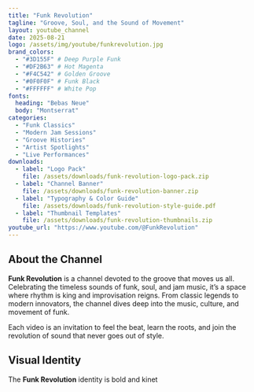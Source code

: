 ```yaml
---
title: "Funk Revolution"
tagline: "Groove, Soul, and the Sound of Movement"
layout: youtube_channel
date: 2025-08-21
logo: /assets/img/youtube/funkrevolution.jpg
brand_colors:
  - "#3D155F" # Deep Purple Funk
  - "#DF2B63" # Hot Magenta
  - "#F4C542" # Golden Groove
  - "#0F0F0F" # Funk Black
  - "#FFFFFF" # White Pop
fonts:
  heading: "Bebas Neue"
  body: "Montserrat"
categories:
  - "Funk Classics"
  - "Modern Jam Sessions"
  - "Groove Histories"
  - "Artist Spotlights"
  - "Live Performances"
downloads:
  - label: "Logo Pack"
    file: /assets/downloads/funk-revolution-logo-pack.zip
  - label: "Channel Banner"
    file: /assets/downloads/funk-revolution-banner.zip
  - label: "Typography & Color Guide"
    file: /assets/downloads/funk-revolution-style-guide.pdf
  - label: "Thumbnail Templates"
    file: /assets/downloads/funk-revolution-thumbnails.zip
youtube_url: "https://www.youtube.com/@FunkRevolution"
---
```


## About the Channel  
**Funk Revolution** is a channel devoted to the groove that moves us all. Celebrating the timeless sounds of funk, soul, and jam music, it’s a space where rhythm is king and improvisation reigns. From classic legends to modern innovators, the channel dives deep into the music, culture, and movement of funk.  

Each video is an invitation to feel the beat, learn the roots, and join the revolution of sound that never goes out of style.  

## Visual Identity  
The **Funk Revolution** identity is bold and kinet
